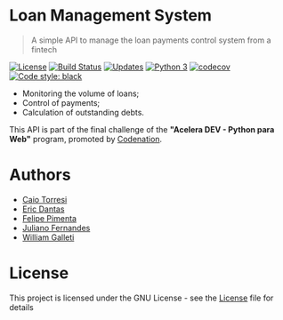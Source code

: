 # Loan Management System

> A simple API to manage the loan payments control system from a fintech

[![License](https://img.shields.io/github/license/squad-4/loan-management-system.svg)](https://opensource.org/licenses/GPL-3.0)
[![Build Status](https://travis-ci.org/squad-4/loan-management-system.svg?branch=master)](https://travis-ci.org/squad-4/loan-management-system)
[![Updates](https://pyup.io/repos/github/squad-4/loan-management-system/shield.svg)](https://pyup.io/repos/github/squad-4/loan-management-system/)
[![Python 3](https://pyup.io/repos/github/squad-4/loan-management-system/python-3-shield.svg)](https://pyup.io/repos/github/squad-4/loan-management-system/)
[![codecov](https://codecov.io/gh/squad-4/loan-management-system/branch/master/graph/badge.svg)](https://codecov.io/gh/squad-4/loan-management-system)
[![Code style: black](https://img.shields.io/badge/code%20style-black-000000.svg)](https://github.com/ambv/black)

- Monitoring the volume of loans;
- Control of payments;
- Calculation of outstanding debts.

This API is part of the final challenge of the **"Acelera DEV - Python para Web"** program, promoted by [Codenation](https://codenation.dev).


# Authors

- [Caio Torresi](https://github.com/caioCT)
- [Eric Dantas](https://github.com/ericrommel)
- [Felipe Pimenta](https://github.com/fhpimenta)
- [Juliano Fernandes](https://github.com/julianolf)
- [William Galleti](https://github.com/wgalleti)

# License

This project is licensed under the GNU License - see the [License](./LICENSE) file for details